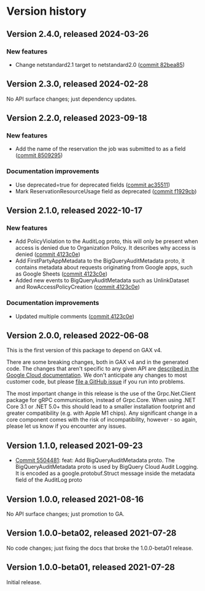 # Version history

## Version 2.4.0, released 2024-03-26

### New features

- Change netstandard2.1 target to netstandard2.0 ([commit 82bea85](https://github.com/googleapis/google-cloud-dotnet/commit/82bea850661975b9750ac30753528cc9d2e05240))

## Version 2.3.0, released 2024-02-28

No API surface changes; just dependency updates.

## Version 2.2.0, released 2023-09-18

### New features

- Add the name of the reservation the job was submitted to as a field ([commit 8509295](https://github.com/googleapis/google-cloud-dotnet/commit/8509295870d00b72bc70b8d3a63a10bcacd8dafd))

### Documentation improvements

- Use deprecated=true for deprecated fields ([commit ac35511](https://github.com/googleapis/google-cloud-dotnet/commit/ac35511716630dc7391dde688e03e9224386e8b1))
- Mark ReservationResourceUsage field as deprecated ([commit f1929cb](https://github.com/googleapis/google-cloud-dotnet/commit/f1929cbfa7a04ddf841749c9df6adab1696cf1e7))

## Version 2.1.0, released 2022-10-17

### New features

- Add PolicyViolation to the AuditLog proto, this will only be present when access is denied due to Organization Policy. It describes why access is denied ([commit 4123c0e](https://github.com/googleapis/google-cloud-dotnet/commit/4123c0e7cf10ff042930277cfd9fd8a5496f61e4))
- Add FirstPartyAppMetadata to the BigQueryAuditMetadata proto, it contains metadata about requests originating from Google apps, such as Google Sheets ([commit 4123c0e](https://github.com/googleapis/google-cloud-dotnet/commit/4123c0e7cf10ff042930277cfd9fd8a5496f61e4))
- Added new events to BigQueryAuditMetadata such as UnlinkDataset and RowAccessPolicyCreation ([commit 4123c0e](https://github.com/googleapis/google-cloud-dotnet/commit/4123c0e7cf10ff042930277cfd9fd8a5496f61e4))

### Documentation improvements

- Updated multiple comments ([commit 4123c0e](https://github.com/googleapis/google-cloud-dotnet/commit/4123c0e7cf10ff042930277cfd9fd8a5496f61e4))

## Version 2.0.0, released 2022-06-08

This is the first version of this package to depend on GAX v4.

There are some breaking changes, both in GAX v4 and in the generated
code. The changes that aren't specific to any given API are [described in the Google Cloud
documentation](https://cloud.google.com/dotnet/docs/reference/help/breaking-gax4).
We don't anticipate any changes to most customer code, but please [file a
GitHub issue](https://github.com/googleapis/google-cloud-dotnet/issues/new/choose)
if you run into problems.

The most important change in this release is the use of the Grpc.Net.Client package
for gRPC communication, instead of Grpc.Core. When using .NET Core 3.1 or .NET 5.0+
this should lead to a smaller installation footprint and greater compatibility (e.g.
with Apple M1 chips). Any significant change in a core component comes with the risk
of incompatibility, however - so again, please let us know if you encounter any
issues.


## Version 1.1.0, released 2021-09-23

- [Commit 5504481](https://github.com/googleapis/google-cloud-dotnet/commit/5504481): feat: Add BigQueryAuditMetadata proto. The BigQueryAuditMetadata proto is used by BigQuery Cloud Audit Logging. It is encoded as a google.protobuf.Struct message inside the metadata field of the AuditLog proto

## Version 1.0.0, released 2021-08-16

No API surface changes; just promotion to GA.

## Version 1.0.0-beta02, released 2021-07-28

No code changes; just fixing the docs that broke the 1.0.0-beta01 release.

## Version 1.0.0-beta01, released 2021-07-28

Initial release.
